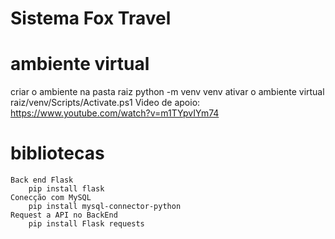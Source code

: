# Sistema Fox Travel

# ambiente virtual
 criar o ambiente na pasta raiz
    python -m venv venv
 ativar o ambiente virtual
    raiz/venv/Scripts/Activate.ps1
 Video de apoio:
 https://www.youtube.com/watch?v=m1TYpvIYm74

# bibliotecas
    Back end Flask
        pip install flask
    Conecção com MySQL
        pip install mysql-connector-python
    Request a API no BackEnd
        pip install Flask requests
